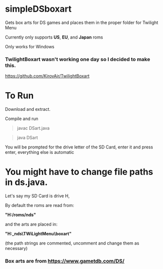 # simpleDSboxart
Gets box arts for DS games and places them in the proper folder for Twilight Menu

Currently only supports **US**, **EU**, and **Japan** roms

Only works for Windows 

### TwilightBoxart wasn't working one day so I decided to make this.
https://github.com/KirovAir/TwilightBoxart

# To Run

Download and extract.

Compile and run
> javac DSart.java

> java DSart

You will be prompted for the drive letter of the SD Card, enter it and press enter, everything else is automatic




# You might have to change file paths in ds.java.

Let's say my SD Card is drive H,

By default the roms are read from:   

**"H:/roms/nds"**

and the arts are placed in:          

**"H:\_nds\TWiLightMenu\boxart"**

(the path strings are commented, uncomment and change them as necessary)


### Box arts are from https://www.gametdb.com/DS/
